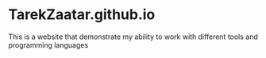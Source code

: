 # TarekZaatar.github.io

This is a website that demonstrate my ability to work with different tools and programming languages
